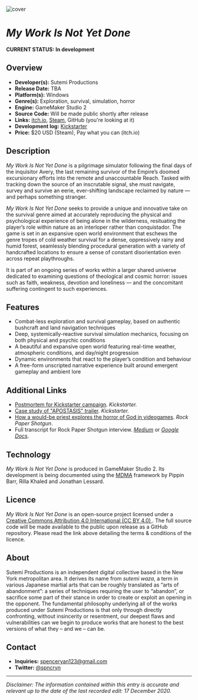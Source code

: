 ![cover](https://pbs.twimg.com/media/ESJzemhUcAAirmW.png)

# *My Work Is Not Yet Done*

**CURRENT STATUS: In development** 

## Overview

* **Developer(s):** Sutemi Productions
* **Release Date:** TBA
* **Platform(s):** Windows
* **Genre(s):** Exploration, survival, simulation, horror
* **Engine:** GameMaker Studio 2
* **Source Code:** Will be made public shortly after release
* **Links:** [itch.io](https://spncryn.itch.io/work), [Steam](https://store.steampowered.com/app/1207690/My_Work_Is_Not_Yet_Done/), GitHub (you're looking at it)
* **Development log:** [Kickstarter](https://www.kickstarter.com/projects/spncryn/my-work-is-not-yet-done/updates)
* **Price:** $20 USD (Steam), Pay what you can (itch.io)

## Description

*My Work Is Not Yet Done* is a pilgrimage simulator following the final days of the inquisitor Avery, the last remaining survivor of the Empire’s doomed excursionary efforts into the remote and unaccountable Reach. Tasked with tracking down the source of an inscrutable signal, she must navigate, survey and survive an eerie, ever-shifting landscape reclaimed by nature — and perhaps something stranger.

*My Work Is Not Yet Done* seeks to provide a unique and innovative take on the survival genre aimed at accurately reproducing the physical and psychological experience of being alone in the wilderness, resituating the player’s role within nature as an interloper rather than conquistador. The game is set in an expansive open world environment that eschews the genre tropes of cold weather survival for a dense, oppressively rainy and humid forest, seamlessly blending procedural generation with a variety of handcrafted locations to ensure a sense of constant disorientation even across repeat playthroughs. 

It is part of an ongoing series of works within a larger shared universe dedicated to examining questions of theological and cosmic horror: issues such as faith, weakness, devotion and loneliness — and the concomitant suffering contingent to such experiences.

## Features

* Combat-less exploration and survival gameplay, based on authentic bushcraft and land navigation techniques
* Deep, systemically-reactive survival simulation mechanics, focusing on both physical and psychic conditions
* A beautiful and expansive open world featuring real-time weather, atmospheric conditions, and day/night progression
* Dynamic environments that react to the player’s condition and behaviour
* A free-form unscripted narrative experience built around emergent gameplay and ambient lore

## Additional Links

* [Postmortem for Kickstarter campaign](https://www.kickstarter.com/projects/spncryn/my-work-is-not-yet-done/posts/2737778). *Kickstarter.*
* [Case study of "APOSTASIS" trailer](https://www.kickstarter.com/projects/spncryn/my-work-is-not-yet-done/posts/2725083). *Kickstarter.*
* [How a would-be priest explores the horror of God in videogames](https://www.rockpapershotgun.com/2020/03/20/how-a-would-be-priest-explores-the-horror-of-god-in-videogames). *Rock Paper Shotgun*.
* Full transcript for Rock Paper Shotgun interview. *[Medium](https://link.medium.com/rQQaxlKjj5)* or *[Google Docs](https://docs.google.com/document/d/1G53IPAKgMzM2ZA8-K6hxRX2dk73WVJMpnBlCWG1lIx4)*.

## Technology

*My Work Is Not Yet Done* is produced in GameMaker Studio 2. Its development is being documented using the [MDMA](https://www.gamesasresearch.com/mdma) framework by Pippin Barr, Rilla Khaled and Jonathan Lessard. 

## Licence

*My Work Is Not Yet Done* is an open-source project licensed under a [Creative Commons Attribution 4.0 International (CC BY 4.0)
](https://creativecommons.org/licenses/by/4.0/). The full source code will be made available to the public upon release as a GitHub repository. Please read the link above detailing the terms & conditions of the licence. 

## About

Sutemi Productions is an independent digital collective based in the New York metropolitan area. It derives its name from *sutemi waza*, a term in various Japanese martial arts that can be roughly translated as “arts of abandonment”: a series of techniques requiring the user to “abandon”, or sacrifice some part of their stance in order to create or exploit an opening in the opponent. The fundamental philosophy underlying all of the works produced under Sutemi Productions is that only through directly confronting, without insincerity or resentment, our deepest flaws and vulnerabilities can we begin to produce works that are honest to the best versions of what they – and we – can be.

## Contact

* **Inquiries:** [spenceryan123@gmail.com](mailto:spenceryan123@gmail.com)
* **Twitter:** [@spncryn](https://twitter.com/spncryn)

---

*Disclaimer: The information contained within this entry is accurate and relevant up to the date of the last recorded edit: 17 December 2020.*

